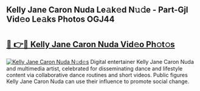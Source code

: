 ## Kelly Jane Caron Nuda Le𝚊k𝚎d N𝚞𝚍e - Part-Gjl Vid𝚎o Le𝚊ks Photos OGJ44

# <h2><a href="http://fberal.evod.top/?m=Kelly+Jane+Caron+Nuda">🔗 👉🔴 Kelly Jane Caron Nuda Vid𝚎o Ph𝚘t𝚘s</a></h2>

[![Kelly Jane Caron Nuda N𝚞d𝚎s](https://i.imgur.com/8V9OHl7.gif)](http://fberal.evod.top/?m=Kelly+Jane+Caron+Nuda)
Digital entertainer Kelly Jane Caron Nuda and multimedia artist, celebrated for disseminating dance and lifestyle content via collaborative dance routines and short videos. Public figures Kelly Jane Caron Nuda can use their influence to promote social change. 
